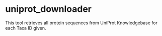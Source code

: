 uniprot_downloader
==================

This tool retrieves all protein sequences from UniProt Knowledgebase for each Taxa ID given.
